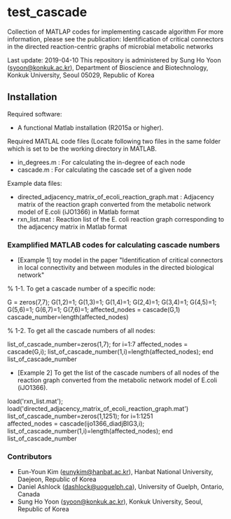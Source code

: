 # test_cascade

Collection of MATLAP codes for implementing cascade algorithm
For more information, please see the publication: Identification of critical connectors in the directed reaction-centric graphs of microbial metabolic networks

Last update: 2019-04-10
This repository is administered by Sung Ho Yoon (syoon@konkuk.ac.kr), Department of Bioscience and Biotechnology, Konkuk University, Seoul 05029, Republic of Korea

## Installation
Required software:
* A functional Matlab installation (R2015a or higher).

Required MATLAL code files (Locate following two files in the same folder which is set to be the working directory in MATLAB.
* in_degrees.m : For calculating the in-degree of each node
* cascade.m : For calculating the cascade set of a given node

Example data files:
* directed_adjacency_matrix_of_ecoli_reaction_graph.mat : Adjacency matrix of the reaction graph converted from the metabolic network model of E.coli (iJO1366) in Matlab format
* rxn_list.mat : Reaction list of the E. coli reaction graph corresponding to the adjacency matrix in Matlab format

### Examplified MATLAB codes for calculating cascade numbers

* [Example 1] toy model in the paper "Identification of critical connectors in local connectivity and between modules in the directed biological network" 

% 1-1. To get a cascade number of a specific node: 

G = zeros(7,7);
G(1,2)=1; G(1,3)=1; G(1,4)=1; G(2,4)=1; G(3,4)=1; G(4,5)=1; G(5,6)=1; G(6,7)=1; G(7,6)=1;
affected_nodes = cascade(G,1)
cascade_number=length(affected_nodes)
 
% 1-2. To get all the cascade numbers of all nodes: 

list_of_cascade_number=zeros(1,7);
for i=1:7 
	affected_nodes = cascade(G,i);
	list_of_cascade_number(1,i)=length(affected_nodes);
end 
list_of_cascade_number

* [Example 2] To get the list of the cascade numbers of all nodes of the reaction graph converted from the metabolic network model of E.coli (iJO1366). 

load('rxn_list.mat');
load('directed_adjacency_matrix_of_ecoli_reaction_graph.mat')
list_of_cascade_number=zeros(1,1251);
for i=1:1251	
	affected_nodes = cascade(ijo1366_diadjBIG3,i);
	list_of_cascade_number(1,i)=length(affected_nodes);
end 
list_of_cascade_number

### Contributors
* Eun-Youn Kim (eunykim@hanbat.ac.kr), Hanbat National University, Daejeon, Republic of Korea
* Daniel Ashlock (dashlock@uoguelph.ca), University of Guelph, Ontario, Canada
* Sung Ho Yoon (syoon@konkuk.ac.kr), Konkuk University, Seoul, Republic of Korea
